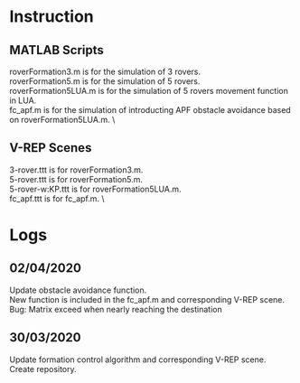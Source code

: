 # Instruction
## MATLAB Scripts
roverFormation3.m is for the simulation of 3 rovers. \
roverFormation5.m is for the simulation of 5 rovers. \
roverFormation5LUA.m is for the simulation of 5 rovers movement function in LUA. \
fc_apf.m is for the simulation of introducting APF obstacle avoidance based on roverFormation5LUA.m. \

## V-REP Scenes
3-rover.ttt is for roverFormation3.m. \
5-rover.ttt is for roverFormation5.m. \
5-rover-w:KP.ttt is for roverFormation5LUA.m. \
fc_apf.ttt is for fc_apf.m. \

# Logs
## 02/04/2020
Update obstacle avoidance function. \
New function is included in the fc_apf.m and corresponding V-REP scene. \
Bug: Matrix exceed when nearly reaching the destination

## 30/03/2020
Update formation control algorithm and corresponding V-REP scene. \
Create repository.

